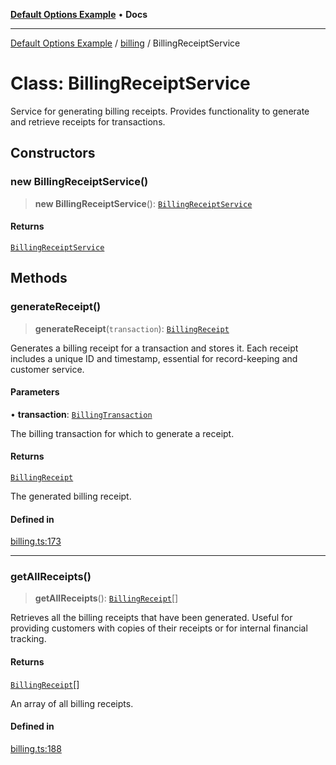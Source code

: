[**Default Options Example**](../../README.md) • **Docs**

***

[Default Options Example](../../modules.md) / [billing](../README.md) / BillingReceiptService

# Class: BillingReceiptService

Service for generating billing receipts.
Provides functionality to generate and retrieve receipts for transactions.

## Constructors

### new BillingReceiptService()

> **new BillingReceiptService**(): [`BillingReceiptService`](BillingReceiptService.md)

#### Returns

[`BillingReceiptService`](BillingReceiptService.md)

## Methods

### generateReceipt()

> **generateReceipt**(`transaction`): [`BillingReceipt`](../interfaces/BillingReceipt.md)

Generates a billing receipt for a transaction and stores it.
Each receipt includes a unique ID and timestamp, essential for record-keeping and customer service.

#### Parameters

• **transaction**: [`BillingTransaction`](../interfaces/BillingTransaction.md)

The billing transaction for which to generate a receipt.

#### Returns

[`BillingReceipt`](../interfaces/BillingReceipt.md)

The generated billing receipt.

#### Defined in

[billing.ts:173](https://github.com/typedoc2md/typedoc-plugin-markdown-examples/blob/main/dummy-api/src/billing.ts#L173)

***

### getAllReceipts()

> **getAllReceipts**(): [`BillingReceipt`](../interfaces/BillingReceipt.md)[]

Retrieves all the billing receipts that have been generated.
Useful for providing customers with copies of their receipts or for internal financial tracking.

#### Returns

[`BillingReceipt`](../interfaces/BillingReceipt.md)[]

An array of all billing receipts.

#### Defined in

[billing.ts:188](https://github.com/typedoc2md/typedoc-plugin-markdown-examples/blob/main/dummy-api/src/billing.ts#L188)
